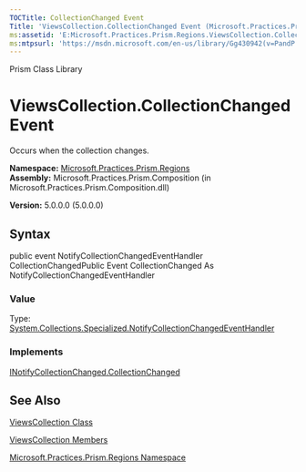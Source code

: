 ```yaml
---
TOCTitle: CollectionChanged Event
Title: 'ViewsCollection.CollectionChanged Event (Microsoft.Practices.Prism.Regions)'
ms:assetid: 'E:Microsoft.Practices.Prism.Regions.ViewsCollection.CollectionChanged'
ms:mtpsurl: 'https://msdn.microsoft.com/en-us/library/Gg430942(v=PandP.50)'
---
```


Prism Class Library

ViewsCollection.CollectionChanged Event
===========================================

Occurs when the collection changes.

**Namespace:** [Microsoft.Practices.Prism.Regions](https://msdn.microsoft.com/n:microsoft.practices.prism.regions)
**Assembly:** Microsoft.Practices.Prism.Composition (in Microsoft.Practices.Prism.Composition.dll)

**Version:** 5.0.0.0 (5.0.0.0)

## Syntax


<span id="syntaxToggle"></span>public event NotifyCollectionChangedEventHandler CollectionChangedPublic Event CollectionChanged As NotifyCollectionChangedEventHandler
### Value

Type: [System.Collections.Specialized.NotifyCollectionChangedEventHandler](http://msdn2.microsoft.com/en-us/library/ms628284)
### Implements

[INotifyCollectionChanged.CollectionChanged](http://msdn2.microsoft.com/en-us/library/ms653382)

See Also
--------


[ViewsCollection Class](https://msdn.microsoft.com/t:microsoft.practices.prism.regions.viewscollection)

[ViewsCollection Members](https://msdn.microsoft.com/allmembers.t:microsoft.practices.prism.regions.viewscollection)

[Microsoft.Practices.Prism.Regions Namespace](https://msdn.microsoft.com/n:microsoft.practices.prism.regions)
